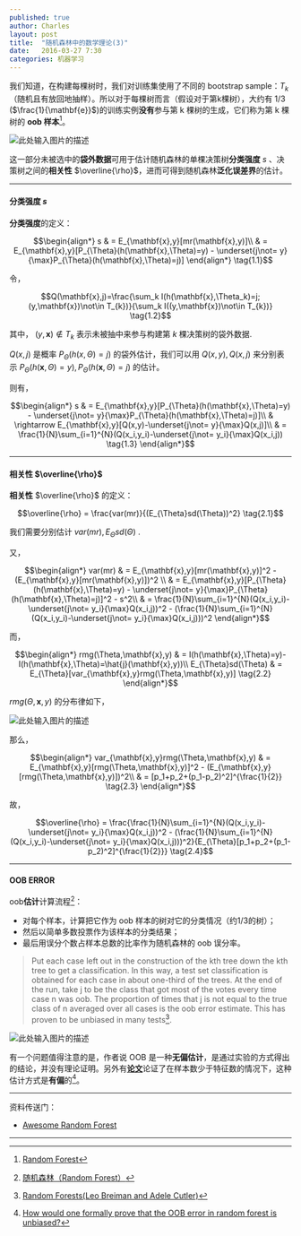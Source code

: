 ```yaml
---
published: true
author: Charles
layout: post
title:  "随机森林中的数学理论(3)"
date:   2016-03-27 7:30
categories: 机器学习
---
```


我们知道，在构建每棵树时，我们对训练集使用了不同的 bootstrap sample：$T_k$（随机且有放回地抽样）。所以对于每棵树而言（假设对于第k棵树），大约有 1/3 ($\frac{1}{\mathbf{e}}$)的训练实例**没有**参与第 k 棵树的生成，它们称为第 k 棵树的 **oob 样本**[^1]。

![此处输入图片的描述][1]

这一部分未被选中的**袋外数据**可用于估计随机森林的单棵决策树**分类强度** $s$ 、决策树之间的**相关性** $\overline{\rho}$，进而可得到随机森林**泛化误差界**的估计。


----------


#### 分类强度 $s$

**分类强度**的定义：

$$\begin{align*}
s & = E_{\mathbf{x},y}[mr(\mathbf{x},y)]\\
& = E_{\mathbf{x},y}[P_{\Theta}(h(\mathbf{x},\Theta)=y) - \underset{j\not= y}{\max}P_{\Theta}(h(\mathbf{x},\Theta)=j)]
\end{align*} \tag{1.1}$$


令，

$$Q(\mathbf{x},j)=\frac{\sum_k I(h(\mathbf{x},\Theta_k)=j;(y,\mathbf{x})\not\in T_{k})}{\sum_k I((y,\mathbf{x})\not\in T_{k})} \tag{1.2}$$

其中， $(y,\mathbf{x})\not\in T_{k}$ 表示未被抽中来参与构建第 $k$ 棵决策树的袋外数据. 

$Q(x,j)$ 是概率 $P_{\Theta}(h(x,\Theta)=j)$ 的袋外估计，我们可以用 $Q(x,y),Q(x,j)$ 来分别表示 $P_{\Theta}(h(\mathbf{x},\Theta)=y),P_{\Theta}(h(\mathbf{x},\Theta)=j)$ 的估计。

则有，

$$\begin{align*}
s & = E_{\mathbf{x},y}[P_{\Theta}(h(\mathbf{x},\Theta)=y) - \underset{j\not= y}{\max}P_{\Theta}(h(\mathbf{x},\Theta)=j)]\\
& \rightarrow E_{\mathbf{x},y}[Q(x,y)-\underset{j\not= y}{\max}Q(x,j)]\\
& = \frac{1}{N}\sum_{i=1}^{N}(Q(x_i,y_i)-\underset{j\not= y_i}{\max}Q(x_i,j)) \tag{1.3}
\end{align*}$$

----------

#### 相关性 $\overline{\rho}$
**相关性** $\overline{\rho}$ 的定义：

$$\overline{\rho} = \frac{var(mr)}{(E_{\Theta}sd(\Theta))^2} \tag{2.1}$$

我们需要分别估计 $var(mr),E_{\Theta}sd(\Theta)$ .

又，

$$\begin{align*}
var(mr) & = E_{\mathbf{x},y}[mr(\mathbf{x},y)]^2 - (E_{\mathbf{x},y}[mr(\mathbf{x},y)])^2 \\
& = E_{\mathbf{x},y}[P_{\Theta}(h(\mathbf{x},\Theta)=y) - \underset{j\not= y}{\max}P_{\Theta}(h(\mathbf{x},\Theta)=j)]^2 - s^2\\
& = \frac{1}{N}\sum_{i=1}^{N}(Q(x_i,y_i)-\underset{j\not= y_i}{\max}Q(x_i,j))^2 - (\frac{1}{N}\sum_{i=1}^{N}(Q(x_i,y_i)-\underset{j\not= y_i}{\max}Q(x_i,j)))^2 
\end{align*}$$

而， 

$$\begin{align*}
rmg(\Theta,\mathbf{x},y) & = I(h(\mathbf{x},\Theta)=y)-I(h(\mathbf{x},\Theta)=\hat{j}(\mathbf{x},y))\\
E_{\Theta}sd(\Theta) & = E_{\Theta}[var_{\mathbf{x},y}rmg(\Theta,\mathbf{x},y)] \tag{2.2}
\end{align*}$$

$rmg(\Theta,\mathbf{x},y)$ 的分布律如下，

![此处输入图片的描述][2]

那么，

$$\begin{align*}
var_{\mathbf{x},y}rmg(\Theta,\mathbf{x},y) & = E_{\mathbf{x},y}[rmg(\Theta,\mathbf{x},y)]^2 - (E_{\mathbf{x},y}[rmg(\Theta,\mathbf{x},y)])^2\\
& = [p_1+p_2+(p_1-p_2)^2]^{\frac{1}{2}} \tag{2.3}
\end{align*}$$

故，

$$\overline{\rho} = \frac{\frac{1}{N}\sum_{i=1}^{N}(Q(x_i,y_i)-\underset{j\not= y_i}{\max}Q(x_i,j))^2 - (\frac{1}{N}\sum_{i=1}^{N}(Q(x_i,y_i)-\underset{j\not= y_i}{\max}Q(x_i,j)))^2}{E_{\Theta}[p_1+p_2+(p_1-p_2)^2]^{\frac{1}{2}}} \tag{2.4}$$

----------

#### OOB ERROR
oob**估计**计算流程[^3]：

- 对每个样本，计算把它作为 oob 样本的树对它的分类情况（约1/3的树）；
- 然后以简单多数投票作为该样本的分类结果；
- 最后用误分个数占样本总数的比率作为随机森林的 oob 误分率。

> Put each case left out in the construction of the kth tree down the kth tree to get a classification. In this way, a test set classification is obtained for each case in about one-third of the trees. At the end of the run, take j to be the class that got most of the votes every time case n was oob. The proportion of times that j is not equal to the true class of n averaged over all cases is the oob error estimate. This has proven to be unbiased in many tests[^2].

![此处输入图片的描述][3]

有一个问题值得注意的是，作者说 OOB 是一种**无偏估计**，是通过实验的方式得出的结论，并没有理论证明。另外有[**论文**][4]论证了在样本数少于特征数的情况下，这种估计方式是**有偏**的[^4]。

----------

资料传送门：

- [Awesome Random Forest](https://github.com/kjw0612/awesome-random-forest)

----------


[^1]: [Random Forest](https://www.stat.berkeley.edu/~breiman/randomforest2001.pdf)
[^2]: [Random Forests(Leo Breiman and Adele Cutler)](http://www.stat.berkeley.edu/~breiman/RandomForests/cc_home.htm#inter)
[^3]: [随机森林（Random Forest）](http://www.cnblogs.com/maybe2030/p/4585705.html)
[^4]: [How would one formally prove that the OOB error in random forest is unbiased?](http://stats.stackexchange.com/questions/105811/how-would-one-formally-prove-that-the-oob-error-in-random-forest-is-unbiased)


  [1]: http://7xjbdi.com1.z0.glb.clouddn.com/2016-04-03_112544.png
  [2]: http://7xjbdi.com1.z0.glb.clouddn.com/RF_Math_3.png
  [3]: http://7xjbdi.com1.z0.glb.clouddn.com/2016-04-03_151911.png
  [4]: http://www.scirp.org/journal/PaperInformation.aspx?paperID=8072#.U7bDnf74o3w